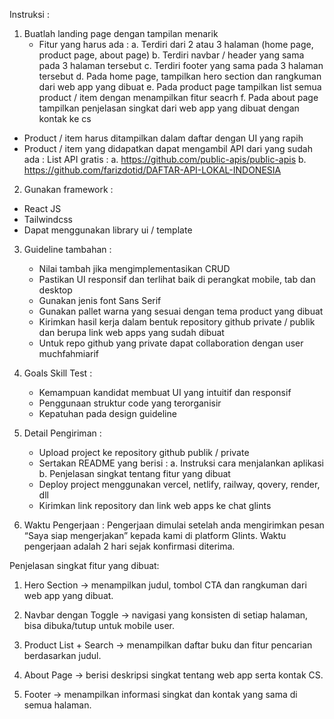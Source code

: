 Instruksi :

1. Buatlah landing page dengan tampilan menarik
   - Fitur yang harus ada :
     a. Terdiri dari 2 atau 3 halaman (home page, product page, about page)
     b. Terdiri navbar / header yang sama pada 3 halaman tersebut
     c. Terdiri footer yang sama pada 3 halaman tersebut
     d. Pada home page, tampilkan hero section dan rangkuman dari web app yang dibuat
     e. Pada product page tampilkan list semua product / item dengan menampilkan fitur seacrh
     f. Pada about page tampilkan penjelasan singkat dari web app yang dibuat dengan kontak ke cs

- Product / item harus ditampilkan dalam daftar dengan UI yang rapih
- Product / item yang didapatkan dapat mengambil API dari yang sudah ada :
  List API gratis :
  a. https://github.com/public-apis/public-apis
  b. https://github.com/farizdotid/DAFTAR-API-LOKAL-INDONESIA

2. Gunakan framework :

- React JS
- Tailwindcss
- Dapat menggunakan library ui / template

3. Guideline tambahan :

   - Nilai tambah jika mengimplementasikan CRUD
   - Pastikan UI responsif dan terlihat baik di perangkat mobile, tab dan desktop
   - Gunakan jenis font Sans Serif
   - Gunakan pallet warna yang sesuai dengan tema product yang dibuat
   - Kirimkan hasil kerja dalam bentuk repository github private / publik dan berupa link web apps yang sudah dibuat
   - Untuk repo github yang private dapat collaboration dengan user muchfahmiarif

4. Goals Skill Test :

   - Kemampuan kandidat membuat UI yang intuitif dan responsif
   - Penggunaan struktur code yang terorganisir
   - Kepatuhan pada design guideline

5. Detail Pengiriman :

   - Upload project ke repository github publik / private
   - Sertakan README yang berisi :
     a. Instruksi cara menjalankan aplikasi
     b. Penjelasan singkat tentang fitur yang dibuat
   - Deploy project menggunakan vercel, netlify, railway, qovery, render, dll
   - Kirimkan link repository dan link web apps ke chat glints

6. Waktu Pengerjaan :
   Pengerjaan dimulai setelah anda mengirimkan pesan “Saya siap mengerjakan” kepada kami di platform Glints. Waktu pengerjaan adalah 2 hari sejak konfirmasi diterima.

Penjelasan singkat fitur yang dibuat:

1. Hero Section -> menampilkan judul, tombol CTA dan rangkuman dari web app yang dibuat.

2. Navbar dengan Toggle -> navigasi yang konsisten di setiap halaman, bisa dibuka/tutup untuk mobile user.

3. Product List + Search -> menampilkan daftar buku dan fitur pencarian berdasarkan judul.

4. About Page -> berisi deskripsi singkat tentang web app serta kontak CS.

5. Footer -> menampilkan informasi singkat dan kontak yang sama di semua halaman.
